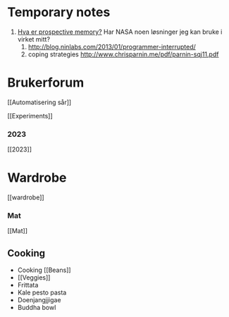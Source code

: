 
# Temporary notes

1. [Hva er prospective memory?](https://hsi.arc.nasa.gov/flightcognition/Publications/Dodhia_SARMAC'05.pdf) Har NASA noen løsninger jeg kan bruke i virket mitt?
	1. http://blog.ninlabs.com/2013/01/programmer-interrupted/
	2. coping strategies http://www.chrisparnin.me/pdf/parnin-sqj11.pdf

# Brukerforum

[[Automatisering sår]]

[[Experiments]]


### 2023

[[2023]]

# Wardrobe
[[wardrobe]]

### Mat

[[Mat]]

## Cooking

- Cooking [[Beans]]
- [[Veggies]]
- Frittata
- Kale pesto pasta
- Doenjangjjigae
- Buddha bowl


